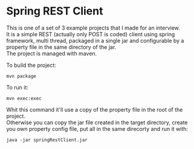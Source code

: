 Spring REST Client
==================
This is one of a set of 3 example projects that I made for an interview.  
It is a simple REST (actually only POST is coded) client using spring framework, multi thread, packaged in a single jar and configurable by a property file in the same directory of the jar.  
The project is managed with maven.

To build the project:
```ssh
mvn package
```

To run it:
```ssh
mvn exec:exec
```

Whit this command it'll use a copy of the property file in the root of the project.  
Otherwise you can copy the jar file created in the target directory, create you own property config file, put all in the same direcorty and run it with:
```ssh
java -jar springRestClient.jar
```
